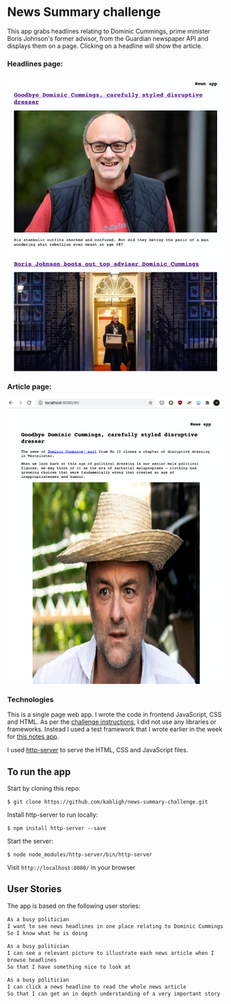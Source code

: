 # News Summary challenge

This app grabs headlines relating to Dominic Cummings, prime minister Boris Johnson's former advisor, from the Guardian newspaper API and displays them on a page. Clicking on a headline will show the article.

### Headlines page:

![Headlines page](/images/headlines.png)

### Article page:

![Article page](/images/article-index-0.png)

### Technologies

This is a single page web app. I wrote the code in frontend JavaScript, CSS and HTML. As per the [challenge instructions](https://github.com/makersacademy/news-summary-challenge), I did not use any libraries or frameworks. Instead I used a test framework that I wrote earlier in the week for [this notes app](https://github.com/kabligh/notes-app).

I used [http-server](https://www.npmjs.com/package/http-server) to serve the HTML, CSS and JavaScript files.

## To run the app

Start by cloning this repo:
```
$ git clone https://github.com/kabligh/news-summary-challenge.git
```
Install http-server to run locally:
```
$ npm install http-server --save
```
Start the server:
```
$ node node_modules/http-server/bin/http-server
```
Visit ```http://localhost:8080/``` in your browser

## User Stories

The app is based on the following user stories:

```
As a busy politician
I want to see news headlines in one place relating to Dominic Cummings
So I know what he is doing
```

```
As a busy politician
I can see a relevant picture to illustrate each news article when I browse headlines
So that I have something nice to look at
```

```
As a busy politician
I can click a news headline to read the whole news article
So that I can get an in depth understanding of a very important story
```
